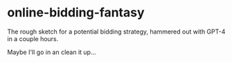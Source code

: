 # online-bidding-fantasy

The rough sketch for a potential bidding strategy, hammered out with GPT-4 in a couple hours. 

Maybe I'll go in an clean it up... 
